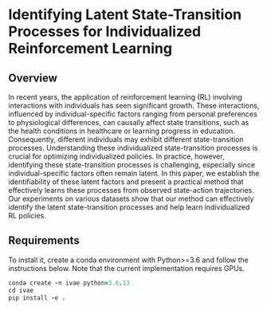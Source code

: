 # Identifying Latent State-Transition Processes for Individualized Reinforcement Learning
## Overview
In recent years, the application of reinforcement learning (RL) involving interactions with individuals has seen significant growth. These interactions, influenced by individual-specific factors ranging from personal preferences to physiological differences, can causally affect state transitions, such as the health conditions in healthcare or learning progress in education. Consequently, different individuals may exhibit different state-transition processes. Understanding these individualized state-transition processes is crucial for optimizing individualized policies. In practice, however, identifying these state-transition processes is challenging, especially since individual-specific factors often remain latent. In this paper, we establish the identifiability of these latent factors and present a practical method that effectively learns these processes from observed state-action trajectories. Our experiments on various datasets show that our method can effectively identify the latent state-transition processes and help learn individualized RL policies.
## Requirements
To install it, create a conda environment with Python>=3.6 and follow the instructions below. Note that the current implementation requires GPUs.
```ruby
conda create -n ivae python=3.6.13
cd ivae
pip install -e .
```
